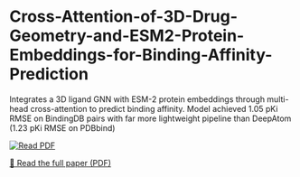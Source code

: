 # Cross-Attention-of-3D-Drug-Geometry-and-ESM2-Protein-Embeddings-for-Binding-Affinity-Prediction
Integrates a 3D ligand GNN with ESM-2 protein embeddings through multi-head cross-attention to predict binding affinity. Model achieved 1.05 pKi RMSE on BindingDB pairs with far more lightweight pipeline than DeepAtom (1.23 pKi RMSE on PDBbind)

[![Read PDF](https://img.shields.io/badge/PDF-Download-red)](paper/ligand_protein_affinity_prediction.pdf)


[📄 Read the full paper (PDF)](paper/ligand_protein_affinity_prediction.pdf)
